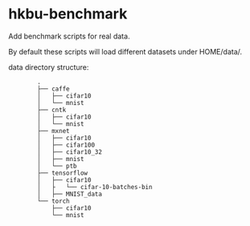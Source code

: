 # hkbu-benchmark

Add benchmark scripts for real data.

By default these scripts will load different datasets under HOME/data/.

data directory structure:

			.                               
			├── caffe                       
			│   ├── cifar10                 
			│   └── mnist                   
			├── cntk                        
			│   ├── cifar10                 
			│   └── mnist                   
			├── mxnet                       
			│   ├── cifar10                 
			│   ├── cifar100                
			│   ├── cifar10_32              
			│   ├── mnist                   
			│   └── ptb                     
			├── tensorflow                  
			│   ├── cifar10                 
			│   ├   └── cifar-10-batches-bin 
			│   ├── MNIST_data              
			└── torch                       
			    ├── cifar10                 
			    └── mnist                   
